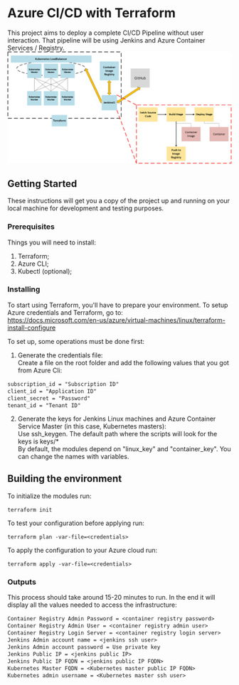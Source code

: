 # Azure CI/CD with Terraform  
This project aims to deploy a complete CI/CD Pipeline without user interaction. That pipeline will be using Jenkins and Azure Container Services / Registry.  
![Azure infrastructure example](docs/az_infra.png?raw=true)  
## Getting Started  
These instructions will get you a copy of the project up and running on your local machine for development and testing purposes.  
### Prerequisites  
Things you will need to install:  
1) Terraform;  
2) Azure CLI;  
3) Kubectl (optional);  
### Installing  
To start using Terraform, you'll have to prepare your environment. To setup Azure credentials and Terraform, go to:  
https://docs.microsoft.com/en-us/azure/virtual-machines/linux/terraform-install-configure  

To set up, some operations must be done first:  
1) Generate the credentials file:  
Create a file on the root folder and add the following values that you got from Azure Cli:  
```
subscription_id = "Subscription ID"  
client_id = "Application ID"  
client_secret = "Password"  
tenant_id = "Tenant ID"  
```
2) Generate the keys for Jenkins Linux machines and Azure Container Service Master (in this case, Kubernetes masters):  
Use ssh_keygen. The default path where the scripts will look for the keys is keys/*  
By default, the modules depend on "linux_key" and "container_key". You can change the names with variables.  
## Building the environment
To initialize the modules run:
```
terraform init
```
To test your configuration before applying run:
```
terraform plan -var-file=<credentials>
```
To apply the configuration to your Azure cloud run:
```
terraform apply -var-file=<credentials>
```
### Outputs
This process should take around 15-20 minutes to run. In the end it will display all the values needed to access the infrastructure:  
```
Container Registry Admin Password = <container registry password>  
Container Registry Admin User = <container registry admin user>  
Container Registry Login Server = <container registry login server>  
Jenkins Admin account name = <jenkins ssh user>  
Jenkins Admin account password = Use private key  
Jenkins Public IP = <jenkins public IP>  
Jenkins Public IP FQDN = <jenkins public IP FQDN>  
Kubernetes Master FQDN = <Kubernetes master public IP FQDN>  
Kubernetes admin username = <Kubernetes master ssh user>  
```
